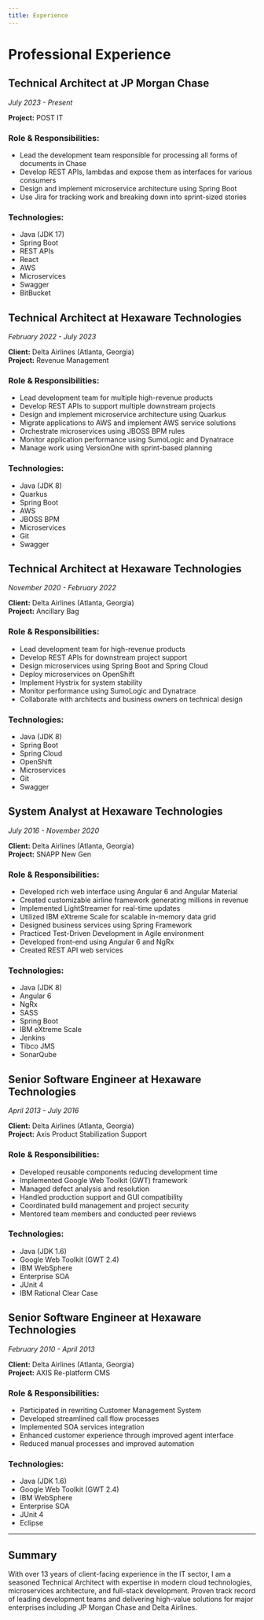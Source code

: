 ```yaml
---
title: Experience
---
```


# Professional Experience

## Technical Architect at JP Morgan Chase
*July 2023 - Present*

**Project:** POST IT

### Role & Responsibilities:
- Lead the development team responsible for processing all forms of documents in Chase
- Develop REST APIs, lambdas and expose them as interfaces for various consumers
- Design and implement microservice architecture using Spring Boot
- Use Jira for tracking work and breaking down into sprint-sized stories

### Technologies:
- Java (JDK 17)
- Spring Boot
- REST APIs
- React
- AWS
- Microservices
- Swagger
- BitBucket

## Technical Architect at Hexaware Technologies
*February 2022 - July 2023*

**Client:** Delta Airlines (Atlanta, Georgia)  
**Project:** Revenue Management

### Role & Responsibilities:
- Lead development team for multiple high-revenue products
- Develop REST APIs to support multiple downstream projects
- Design and implement microservice architecture using Quarkus
- Migrate applications to AWS and implement AWS service solutions
- Orchestrate microservices using JBOSS BPM rules
- Monitor application performance using SumoLogic and Dynatrace
- Manage work using VersionOne with sprint-based planning

### Technologies:
- Java (JDK 8)
- Quarkus
- Spring Boot
- AWS
- JBOSS BPM
- Microservices
- Git
- Swagger

## Technical Architect at Hexaware Technologies
*November 2020 - February 2022*

**Client:** Delta Airlines (Atlanta, Georgia)  
**Project:** Ancillary Bag

### Role & Responsibilities:
- Lead development team for high-revenue products
- Develop REST APIs for downstream project support
- Design microservices using Spring Boot and Spring Cloud
- Deploy microservices on OpenShift
- Implement Hystrix for system stability
- Monitor performance using SumoLogic and Dynatrace
- Collaborate with architects and business owners on technical design

### Technologies:
- Java (JDK 8)
- Spring Boot
- Spring Cloud
- OpenShift
- Microservices
- Git
- Swagger

## System Analyst at Hexaware Technologies
*July 2016 - November 2020*

**Client:** Delta Airlines (Atlanta, Georgia)  
**Project:** SNAPP New Gen

### Role & Responsibilities:
- Developed rich web interface using Angular 6 and Angular Material
- Created customizable airline framework generating millions in revenue
- Implemented LightStreamer for real-time updates
- Utilized IBM eXtreme Scale for scalable in-memory data grid
- Designed business services using Spring Framework
- Practiced Test-Driven Development in Agile environment
- Developed front-end using Angular 6 and NgRx
- Created REST API web services

### Technologies:
- Java (JDK 8)
- Angular 6
- NgRx
- SASS
- Spring Boot
- IBM eXtreme Scale
- Jenkins
- Tibco JMS
- SonarQube

## Senior Software Engineer at Hexaware Technologies
*April 2013 - July 2016*

**Client:** Delta Airlines (Atlanta, Georgia)  
**Project:** Axis Product Stabilization Support

### Role & Responsibilities:
- Developed reusable components reducing development time
- Implemented Google Web Toolkit (GWT) framework
- Managed defect analysis and resolution
- Handled production support and GUI compatibility
- Coordinated build management and project security
- Mentored team members and conducted peer reviews

### Technologies:
- Java (JDK 1.6)
- Google Web Toolkit (GWT 2.4)
- IBM WebSphere
- Enterprise SOA
- JUnit 4
- IBM Rational Clear Case

## Senior Software Engineer at Hexaware Technologies
*February 2010 - April 2013*

**Client:** Delta Airlines (Atlanta, Georgia)  
**Project:** AXIS Re-platform CMS

### Role & Responsibilities:
- Participated in rewriting Customer Management System
- Developed streamlined call flow processes
- Implemented SOA services integration
- Enhanced customer experience through improved agent interface
- Reduced manual processes and improved automation

### Technologies:
- Java (JDK 1.6)
- Google Web Toolkit (GWT 2.4)
- IBM WebSphere
- Enterprise SOA
- JUnit 4
- Eclipse

---

## Summary
With over 13 years of client-facing experience in the IT sector, I am a seasoned Technical Architect with expertise in modern cloud technologies, microservices architecture, and full-stack development. Proven track record of leading development teams and delivering high-value solutions for major enterprises including JP Morgan Chase and Delta Airlines.